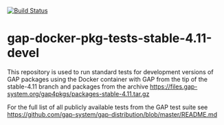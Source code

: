 [![Build Status](https://travis-ci.com/gap-infra/gap-docker-pkg-tests-stable-4.11-devel.svg?branch=master)](https://travis-ci.com/gap-infra/gap-docker-pkg-tests-stable-4.11-devel)

# gap-docker-pkg-tests-stable-4.11-devel

This repository is used to run standard tests for development
versions of GAP packages using the Docker container with GAP
from the tip of the stable-4.11 branch and packages from the archive
https://files.gap-system.org/gap4pkgs/packages-stable-4.11.tar.gz

For the full list of all publicly available tests from the GAP test suite
see https://github.com/gap-system/gap-distribution/blob/master/README.md
